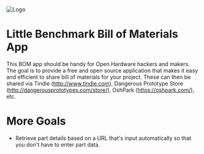 ![Logo](https://s18.postimg.org/xs70hg2ex/logo_wcopy.png=125x)
# Little Benchmark Bill of Materials App
This BOM app should be handy for Open Hardware hackers and makers. The goal is to provide a free and open source application that makes it easy and efficient to share bill of materials for your project. These can then be shared via Tindie (http://www.tindie.com), Dangerous Prototype Store (http://dangerousprototypes.com/store/), OshPark (https://oshpark.com/), etc.

# More Goals

- Retrieve part details based on a URL that's input automatically so that you don't have to enter part data.
